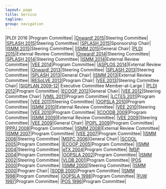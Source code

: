 ```yaml
---
layout: page
title: Service
tagline: 
group: navigation
---
```

|PLDI 2016              |Program Committee|
|[Onward! 2015](http://2015.splashcon.org/committee/onward2015-steering-committee)|Steering Committee|
|[SPLASH 2015](http://2015.splashcon.org)|Steering Committee|
|[SPLASH 2015](http://2015.splashcon.org)|Sponsorship Chair|
|[ISMM 2015](http://conf.researchr.org/home/ismm-2015)|Steering Committee|
|[ISMM 2015](http://conf.researchr.org/home/ismm-2015)|General Chair|
|[PLDI 2015](http://conf.researchr.org/home/pldi2015)|External Review Committee|
|[Onward! 2014](http://2014.onward-conference.org)|Steering Committee|
|[SPLASH 2014](http://2014.splashcon.org)|Steering Committee|
|[ISMM 2014](http://ismm2014.cs.tufts.edu)|External Review Committee|
|[VEE 2014](http://vee2014.cs.technion.ac.il)|Program Committee|
|[ASPLOS 2014](https://www.cs.utah.edu/asplos14)|External Review Committee|
|[Onward! 2013](http://onward-conference.org/2013)|Steering Committee|
|[SPLASH 2013](http://splashcon.org/2013)|Steering Committee|
|[SPLASH 2013](http://splashcon.org/2013)|General Chair|
|[ISMM 2013](http://www.cs.technion.ac.il/~erez/ismm13)|External Review Committee|
|[RESoLVE 2013](http://www.cl.cam.ac.uk/research/srg/netos/resolve_2013)|Program Chair|
|[VEE 2013](http://www.cl.cam.ac.uk/research/srg/netos/vee_2012)|Steering Committee Chair|
|[SIGPLAN 2009-12](http://www.sigplan.org)| Executive Committee Member-at-Large |
|[PLDI 2012](http://pldi12.cs.purdue.edu)|Program Committee|
|[ECOOP 2012](http://ecoop12.cs.purdue.edu)|General Chair|
|[VEE 2012](http://www.cl.cam.ac.uk/research/srg/netos/vee_2012)|Steering Committee Chair|
|[VMIL 2011](http://design.cs.iastate.edu/vmil/2011)|Program Committee|
|[LCTES 2011](http://lctes2011.elis.ugent.be)|Program Committee|
|[VEE 2011](http://www.cs.technion.ac.il/~erez/vee11)|Steering Committee|
|[OOPSLA 2010](http://splashcon.org/2010)|Program Committee|
|[ISMM 2010](https://www.cs.purdue.edu/ISMM10)|External Review Committee|
|[VEE 2010](http://vee2010.cs.princeton.edu)|Steering Committee|
|[VEE 2010](http://vee2010.cs.princeton.edu)|Program Committee|
|[ICOODB 2009](http://www.icoodb2009.ethz.ch)|Program Committee|
|[ISMM 2009](http://sysrun.haifa.il.ibm.com/hrl/ISMM2009)|External Review Committee|
|[VEE 2009](https://www.cs.purdue.edu/VEE09)|Steering Committee|
|[VEE 2009](https://www.cs.purdue.edu/VEE09)|General Chair|
|[POPL 2009](http://cseweb.ucsd.edu/conferences/popl/09)|Program Committee|
|[PPPJ 2008](http://didattica.agentgroup.unimore.it/pppj08)|Program Committee|
|[ISMM 2008](http://www.cs.kent.ac.uk/people/staff/rej/ismm2008)|External Review Committee|
|[ISMM 2007](http://www.eecs.harvard.edu/~greg/ismm07)|Program Committee|
|[VEE 2007](http://vee07.cs.ucsb.edu)|Program Committee|
|[ISMM 2006](http://www.cs.technion.ac.il/~erez/ismm06)|Steering Committee|
|[MSPC 2006](https://www.cs.purdue.edu/MSPC06/Home.html)|General Chair|
|[SCOOL 2005](http://www.oopsla.org/2005/ShowEvent.do?id=183)|Program Committee|
|[ECOOP 2005](http://2005.ecoop.org)|Program Committee|
|[ISMM 2004](http://www.research.ibm.com/ismm04)|Steering Committee|
|[eTX 2004](http://www.oopsla.org/2004/ShowEvent.do?id=207)|Program Committee|
|[MSP 2004](http://msp2004.anu.edu.au)|Program Committee|
|[OOPSLA 2002](http://www.oopsla.org/2002)|Program Committee|
|[ISMM 2002](http://www.cs.kent.ac.uk/events/ismm/ismm02)|Steering Committee|
|[VLDB 2001](http://www.dia.uniroma3.it/vldb2001)|Program Committee|
|[POS 2000](http://www.springer.com/us/book/9783540427353)|Program Committee|
|[ISMM 2000](http://www.cs.kent.ac.uk/events/conf/2000/ismm2000/)|Steering Committee|
|[ISMM 2000](http://www.cs.kent.ac.uk/events/conf/2000/ismm2000/)|Program Chair|
|[SODB 2000](http://www.springer.com/us/book/9783540416647)|Program Committee|
|[ISMM 1998](http://www.sfu.ca/~burton/ismm98.html)|Program Committee|
|[OOPSLA 1998](http://dl.acm.org/citation.cfm?id=286936)|Program Committee|
|[PJW 1997](http://dl.acm.org/citation.cfm?id=974967)|Program Committee|
|[POS 1996](http://www.cis.upenn.edu/~POS96)|Program Committee|
